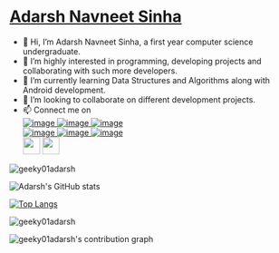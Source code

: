 # [Adarsh Navneet Sinha](https://sites.google.com/view/adarsh-navneet-sinha/about)

- 👋 Hi, I’m Adarsh Navneet Sinha, a first year computer science undergraduate.
- 👀 I’m highly interested in programming, developing projects and collaborating with such more developers.
- 🌱 I’m currently learning Data Structures and Algorithms along with Android development.
- 💞️ I’m looking to collaborate on different development projects.
- 📫 Connect me on<br>
 [![image](https://user-images.githubusercontent.com/74068552/128004471-32cc18b7-4ce6-4faa-9536-410607433b08.png)
](adarsh91094@gmail.com)   [![image](https://user-images.githubusercontent.com/74068552/128004564-e85e171a-0869-4c1f-9451-eb49254e8ea9.png)
](https://www.linkedin.com/in/adarsh-navneet-sinha-34a36419a/)     [![image](https://user-images.githubusercontent.com/74068552/128004703-5babc26d-679a-43a0-8d6b-9e4146d8f65a.png)
](https://twitter.com/geeky01adarsh) <br> [![image](https://user-images.githubusercontent.com/74068552/128004824-2a38d077-d2eb-453a-9ca4-b5b6b8a204d9.png)
](https://www.instagram.com/geeky01adarsh/)    [![image](https://user-images.githubusercontent.com/74068552/128004935-a833194e-3b14-4354-8ca7-4a1ef286bf8f.png)
](https://github.com/geeky01adarsh)    [![image](https://user-images.githubusercontent.com/74068552/128005090-21264f21-c9bf-4694-9ef1-60fbec6b6e48.png)
](https://www.hackerrank.com/geeky01adarsh?hr_r=1) <br>
[<img height="30" src= "https://img.shields.io/badge/Codechef-5B4638?&style=for-the-badge&logo=codechef&logoColor=white">](https://www.codechef.com/users/geeky01adarsh)
[<img height="30" src= "https://img.shields.io/badge/GeeksforGeeks-00EA64?&style=for-the-badge&logo=GeeksforGeeks&logoColor=White">](https://auth.geeksforgeeks.org/user/geeky01adarsh/practice/)
<!-- [<img height="30" src= "https://img.shields.io/badge/HackerRank-000000?&style=for-the-badge&logo=HackerRank&logoColor=white">](https://www.hackerrank.com/geeky01adarsh)
 -->


 
 <p align="left"> <img src="https://komarev.com/ghpvc/?username=geeky01adarsh&label=Profile%20views&color=0e75b6&style=flat" alt="geeky01adarsh" /> </p>

![Adarsh's GitHub stats](https://github-readme-stats.vercel.app/api?username=geeky01adarsh&bg_color=30,e96443,904e95&title_color=fff&text_color=fff)

<!-- [![trophy](https://github-profile-trophy.vercel.app/?username=geeky01adarsh)](https://github.com/geeky01adarsh/github-profile-trophy) -->
<!-- [![trophy](https://github-profile-trophy.vercel.app/?username=geeky01adarsh)](https://github.com/geeky01adarsh/github-profile-trophy) -->


[![Top Langs](https://github-readme-stats.vercel.app/api/top-langs/?username=geeky01adarsh&layout=compact)](https://github.com/geeky01adarsh/github-readme-stats)

<p><img align="center" src="https://github-readme-streak-stats.herokuapp.com/?user=geeky01adarsh&layout=compact" alt="geeky01adarsh" /></p>

<!-- [![geeky01adarsh's wakatime stats](https://github-readme-stats.vercel.app/api/wakatime?username=geeky01adarsh)](https://github.com/geeky01adarsh/github-readme-stats) -->
![geeky01adarsh's contribution graph](https://activity-graph.herokuapp.com/graph?username=geeky01adarsh&theme=github)
<!---
geeky01adarsh/geeky01adarsh is a ✨ special ✨ repository because its `README.md` (this file) appears on your GitHub profile.
You can click the Preview link to take a look at your changes.
--->
